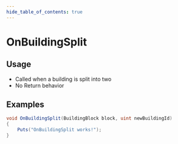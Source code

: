 ```yaml
---
hide_table_of_contents: true
---
```


# OnBuildingSplit

## Usage

* Called when a building is split into two
* No Return behavior

## Examples

```csharp title=""
void OnBuildingSplit(BuildingBlock block, uint newBuildingId)
{
    Puts("OnBuildingSplit works!");
}
```
